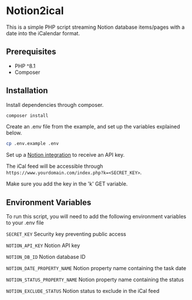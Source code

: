 # Notion2ical

This is a simple PHP script streaming Notion database items/pages with a date into the iCalendar format.

## Prerequisites

* PHP ^8.1
* Composer

## Installation

Install dependencies through composer.

```bash
composer install
```
Create an .env file from the example, and set up the variables explained below.

```bash
cp .env.example .env
```
Set up a [Notion integration](https://developers.notion.com/docs/create-a-notion-integration) to receive an API key.

The iCal feed will be accessible through `https://www.yourdomain.com/index.php?k=<SECRET_KEY>`.

Make sure you add the key in the 'k' GET variable.

## Environment Variables

To run this script, you will need to add the following environment variables to your .env file

`SECRET_KEY` Security key preventing public access

`NOTION_API_KEY` Notion API key

`NOTION_DB_ID` Notion database ID

`NOTION_DATE_PROPERTY_NAME` Notion property name containing the task date

`NOTION_STATUS_PROPERTY_NAME` Notion property name containing the status

`NOTION_EXCLUDE_STATUS` Notion status to exclude in the iCal feed